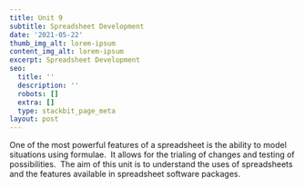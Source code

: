 ```yaml
---
title: Unit 9
subtitle: Spreadsheet Development
date: '2021-05-22'
thumb_img_alt: lorem-ipsum
content_img_alt: lorem-ipsum
excerpt: Spreadsheet Development
seo:
  title: ''
  description: ''
  robots: []
  extra: []
  type: stackbit_page_meta
layout: post
---
```

​One of the most powerful features of a spreadsheet is the ability to model situations using formulae.  It allows for the trialing of changes and testing of possibilities.  The aim of this unit is to understand the uses of spreadsheets and the features available in spreadsheet software packages.



